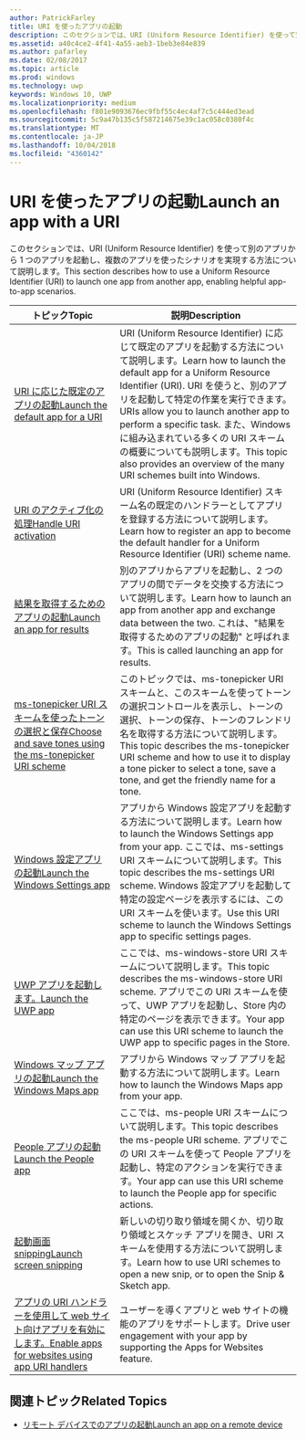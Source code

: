 ```yaml
---
author: PatrickFarley
title: URI を使ったアプリの起動
description: このセクションでは、URI (Uniform Resource Identifier) を使って別のアプリからアプリを起動する方法について説明します。
ms.assetid: a40c4ce2-4f41-4a55-aeb3-1beb3e84e839
ms.author: pafarley
ms.date: 02/08/2017
ms.topic: article
ms.prod: windows
ms.technology: uwp
keywords: Windows 10, UWP
ms.localizationpriority: medium
ms.openlocfilehash: f801e9093676ec9fbf55c4ec4af7c5c444ed3ead
ms.sourcegitcommit: 5c9a47b135c5f587214675e39c1ac058c0380f4c
ms.translationtype: MT
ms.contentlocale: ja-JP
ms.lasthandoff: 10/04/2018
ms.locfileid: "4360142"
---
```

# <a name="launch-an-app-with-a-uri"></a><span data-ttu-id="62081-104">URI を使ったアプリの起動</span><span class="sxs-lookup"><span data-stu-id="62081-104">Launch an app with a URI</span></span>

<span data-ttu-id="62081-105">このセクションでは、URI (Uniform Resource Identifier) を使って別のアプリから 1 つのアプリを起動し、複数のアプリを使ったシナリオを実現する方法について説明します。</span><span class="sxs-lookup"><span data-stu-id="62081-105">This section describes how to use a Uniform Resource Identifier (URI) to launch one app from another app, enabling helpful app-to-app scenarios.</span></span>

| <span data-ttu-id="62081-106">トピック</span><span class="sxs-lookup"><span data-stu-id="62081-106">Topic</span></span> | <span data-ttu-id="62081-107">説明</span><span class="sxs-lookup"><span data-stu-id="62081-107">Description</span></span> |
|-------|-------------|
| [<span data-ttu-id="62081-108">URI に応じた既定のアプリの起動</span><span class="sxs-lookup"><span data-stu-id="62081-108">Launch the default app for a URI</span></span>](launch-default-app.md) | <span data-ttu-id="62081-109">URI (Uniform Resource Identifier) に応じて既定のアプリを起動する方法について説明します。</span><span class="sxs-lookup"><span data-stu-id="62081-109">Learn how to launch the default app for a Uniform Resource Identifier (URI).</span></span> <span data-ttu-id="62081-110">URI を使うと、別のアプリを起動して特定の作業を実行できます。</span><span class="sxs-lookup"><span data-stu-id="62081-110">URIs allow you to launch another app to perform a specific task.</span></span> <span data-ttu-id="62081-111">また、Windows に組み込まれている多くの URI スキームの概要についても説明します。</span><span class="sxs-lookup"><span data-stu-id="62081-111">This topic also provides an overview of the many URI schemes built into Windows.</span></span> |
| [<span data-ttu-id="62081-112">URI のアクティブ化の処理</span><span class="sxs-lookup"><span data-stu-id="62081-112">Handle URI activation</span></span>](handle-uri-activation.md) | <span data-ttu-id="62081-113">URI (Uniform Resource Identifier) スキーム名の既定のハンドラーとしてアプリを登録する方法について説明します。</span><span class="sxs-lookup"><span data-stu-id="62081-113">Learn how to register an app to become the default handler for a Uniform Resource Identifier (URI) scheme name.</span></span> |
| [<span data-ttu-id="62081-114">結果を取得するためのアプリの起動</span><span class="sxs-lookup"><span data-stu-id="62081-114">Launch an app for results</span></span>](how-to-launch-an-app-for-results.md) | <span data-ttu-id="62081-115">別のアプリからアプリを起動し、2 つのアプリの間でデータを交換する方法について説明します。</span><span class="sxs-lookup"><span data-stu-id="62081-115">Learn how to launch an app from another app and exchange data between the two.</span></span> <span data-ttu-id="62081-116">これは、"結果を取得するためのアプリの起動" と呼ばれます。</span><span class="sxs-lookup"><span data-stu-id="62081-116">This is called launching an app for results.</span></span> |
| [<span data-ttu-id="62081-117">ms-tonepicker URI スキームを使ったトーンの選択と保存</span><span class="sxs-lookup"><span data-stu-id="62081-117">Choose and save tones using the ms-tonepicker URI scheme</span></span>](launch-ringtone-picker.md) | <span data-ttu-id="62081-118">このトピックでは、ms-tonepicker URI スキームと、このスキームを使ってトーンの選択コントロールを表示し、トーンの選択、トーンの保存、トーンのフレンドリ名を取得する方法について説明します。</span><span class="sxs-lookup"><span data-stu-id="62081-118">This topic describes the ms-tonepicker URI scheme and how to use it to display a tone picker to select a tone, save a tone, and get the friendly name for a tone.</span></span> |
| [<span data-ttu-id="62081-119">Windows 設定アプリの起動</span><span class="sxs-lookup"><span data-stu-id="62081-119">Launch the Windows Settings app</span></span>](launch-settings-app.md) | <span data-ttu-id="62081-120">アプリから Windows 設定アプリを起動する方法について説明します。</span><span class="sxs-lookup"><span data-stu-id="62081-120">Learn how to launch the Windows Settings app from your app.</span></span> <span data-ttu-id="62081-121">ここでは、ms-settings URI スキームについて説明します。</span><span class="sxs-lookup"><span data-stu-id="62081-121">This topic describes the ms-settings URI scheme.</span></span> <span data-ttu-id="62081-122">Windows 設定アプリを起動して特定の設定ページを表示するには、この URI スキームを使います。</span><span class="sxs-lookup"><span data-stu-id="62081-122">Use this URI scheme to launch the Windows Settings app to specific settings pages.</span></span> |
| [<span data-ttu-id="62081-123">UWP アプリを起動します。</span><span class="sxs-lookup"><span data-stu-id="62081-123">Launch the UWP app</span></span>](launch-store-app.md) | <span data-ttu-id="62081-124">ここでは、ms-windows-store URI スキームについて説明します。</span><span class="sxs-lookup"><span data-stu-id="62081-124">This topic describes the ms-windows-store URI scheme.</span></span> <span data-ttu-id="62081-125">アプリでこの URI スキームを使って、UWP アプリを起動し、Store 内の特定のページを表示できます。</span><span class="sxs-lookup"><span data-stu-id="62081-125">Your app can use this URI scheme to launch the UWP app to specific pages in the Store.</span></span> |
| [<span data-ttu-id="62081-126">Windows マップ アプリの起動</span><span class="sxs-lookup"><span data-stu-id="62081-126">Launch the Windows Maps app</span></span>](launch-maps-app.md) | <span data-ttu-id="62081-127">アプリから Windows マップ アプリを起動する方法について説明します。</span><span class="sxs-lookup"><span data-stu-id="62081-127">Learn how to launch the Windows Maps app from your app.</span></span> |
| [<span data-ttu-id="62081-128">People アプリの起動</span><span class="sxs-lookup"><span data-stu-id="62081-128">Launch the People app</span></span>](launch-people-apps.md) | <span data-ttu-id="62081-129">ここでは、ms-people URI スキームについて説明します。</span><span class="sxs-lookup"><span data-stu-id="62081-129">This topic describes the ms-people URI scheme.</span></span> <span data-ttu-id="62081-130">アプリでこの URI スキームを使って People アプリを起動し、特定のアクションを実行できます。</span><span class="sxs-lookup"><span data-stu-id="62081-130">Your app can use this URI scheme to launch the People app for specific actions.</span></span> |
| [<span data-ttu-id="62081-131">起動画面 snipping</span><span class="sxs-lookup"><span data-stu-id="62081-131">Launch screen snipping</span></span>](launch-screen-snipping.md) | <span data-ttu-id="62081-132">新しいの切り取り領域を開くか、切り取り領域とスケッチ アプリを開き、URI スキームを使用する方法について説明します。</span><span class="sxs-lookup"><span data-stu-id="62081-132">Learn how to use URI schemes to open a new snip, or to open the Snip & Sketch app.</span></span> |
| [<span data-ttu-id="62081-133">アプリの URI ハンドラーを使用して web サイト向けアプリを有効にします。</span><span class="sxs-lookup"><span data-stu-id="62081-133">Enable apps for websites using app URI handlers</span></span>](web-to-app-linking.md) | <span data-ttu-id="62081-134">ユーザーを導くアプリと web サイトの機能のアプリをサポートします。</span><span class="sxs-lookup"><span data-stu-id="62081-134">Drive user engagement with your app by supporting the Apps for Websites feature.</span></span> |

## <a name="related-topics"></a><span data-ttu-id="62081-135">関連トピック</span><span class="sxs-lookup"><span data-stu-id="62081-135">Related Topics</span></span>
* [<span data-ttu-id="62081-136">リモート デバイスでのアプリの起動</span><span class="sxs-lookup"><span data-stu-id="62081-136">Launch an app on a remote device</span></span>](launch-a-remote-app.md)